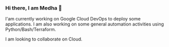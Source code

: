 ### Hi there, I am Medha 👋

I'am currently working on Google Cloud DevOps to deploy some applications.
I am also working on some general automation activities using Python/Bash/Terraform.

I am looking to collaborate on Cloud.

<!--
**medhavrata/medhavrata** is a ✨ _special_ ✨ repository because its `README.md` (this file) appears on your GitHub profile.

Here are some ideas to get you started:

- 🔭 I’m currently working on ...
- 🌱 I’m currently learning ...
- 👯 I’m looking to collaborate on ...
- 🤔 I’m looking for help with ...
- 💬 Ask me about ...
- 📫 How to reach me: ...
- 😄 Pronouns: ...
- ⚡ Fun fact: ...
-->
